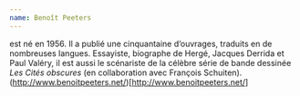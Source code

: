 ```yaml
---
name: Benoît Peeters
---
```

est né en 1956. Il a publié une cinquantaine d’ouvrages, traduits en de nombreuses langues. Essayiste, biographe de Hergé, Jacques Derrida et Paul Valéry, il est aussi le scénariste de la célèbre série de bande dessinée *Les Cités obscures* (en collaboration avec François Schuiten). (http://www.benoitpeeters.net/)[http://www.benoitpeeters.net/]